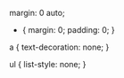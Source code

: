 <!-- 高度塌陷：
当子元素设定了float属性后，父盒子会出现高度塌陷的问题，遇到这样的问题，我们有这几种解决办法：
    1.如果不是float造成的高度塌陷：
    给定父盒子高度 
    2.如果是float造成的高度塌陷：
    给父盒子设置overflow:hidden，触发bfc机制
    3.万金油  
    通过css创建一个虚拟标签
     .clearfloat::after {
        content: "";
        display: block;
        clear: both;
        visibility: hidden;
        height: 0;
    }
    4.给子元素添加一个兄弟元素并给他设置
    clear：both -->
<!-- 
    clear：
    clear:使元素不与浮动元素在一排 -->

<!-- 
    margin：使元素水平居中 -->
margin: 0 auto;

<!-- css通用样式 -->
* {
    margin: 0;
    padding: 0;
}

a {
    text-decoration: none;
}

ul {
    list-style: none;
}

<!-- 使图片元素居中显示
给图片元素添加：
    position: relative;
    left: 50%;
    margin-left: -图片的宽的一半px;
给父元素添加（可以不写）：
    overflow: hidden; -->